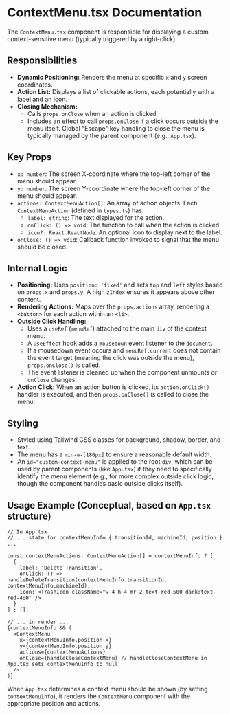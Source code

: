 
# ContextMenu.tsx Documentation

The `ContextMenu.tsx` component is responsible for displaying a custom context-sensitive menu (typically triggered by a right-click).

## Responsibilities

*   **Dynamic Positioning:** Renders the menu at specific `x` and `y` screen coordinates.
*   **Action List:** Displays a list of clickable actions, each potentially with a label and an icon.
*   **Closing Mechanism:**
    *   Calls `props.onClose` when an action is clicked.
    *   Includes an effect to call `props.onClose` if a click occurs outside the menu itself. Global "Escape" key handling to close the menu is typically managed by the parent component (e.g., `App.tsx`).

## Key Props

*   `x: number`: The screen X-coordinate where the top-left corner of the menu should appear.
*   `y: number`: The screen Y-coordinate where the top-left corner of the menu should appear.
*   `actions: ContextMenuAction[]`: An array of action objects. Each `ContextMenuAction` (defined in `types.ts`) has:
    *   `label: string`: The text displayed for the action.
    *   `onClick: () => void`: The function to call when the action is clicked.
    *   `icon?: React.ReactNode`: An optional icon to display next to the label.
*   `onClose: () => void`: Callback function invoked to signal that the menu should be closed.

## Internal Logic

*   **Positioning:** Uses `position: 'fixed'` and sets `top` and `left` styles based on `props.x` and `props.y`. A high `zIndex` ensures it appears above other content.
*   **Rendering Actions:** Maps over the `props.actions` array, rendering a `<button>` for each action within an `<li>`.
*   **Outside Click Handling:**
    *   Uses a `useRef` (`menuRef`) attached to the main `div` of the context menu.
    *   A `useEffect` hook adds a `mousedown` event listener to the `document`.
    *   If a mousedown event occurs and `menuRef.current` does not contain the event target (meaning the click was outside the menu), `props.onClose()` is called.
    *   The event listener is cleaned up when the component unmounts or `onClose` changes.
*   **Action Click:** When an action button is clicked, its `action.onClick()` handler is executed, and then `props.onClose()` is called to close the menu.

## Styling

*   Styled using Tailwind CSS classes for background, shadow, border, and text.
*   The menu has a `min-w-[180px]` to ensure a reasonable default width.
*   An `id="custom-context-menu"` is applied to the root `div`, which can be used by parent components (like `App.tsx`) if they need to specifically identify the menu element (e.g., for more complex outside click logic, though the component handles basic outside clicks itself).

## Usage Example (Conceptual, based on `App.tsx` structure)

```tsx
// In App.tsx
// ... state for contextMenuInfo { transitionId, machineId, position } ...

const contextMenuActions: ContextMenuAction[] = contextMenuInfo ? [
  {
    label: 'Delete Transition',
    onClick: () => handleDeleteTransition(contextMenuInfo.transitionId, contextMenuInfo.machineId),
    icon: <TrashIcon className="w-4 h-4 mr-2 text-red-500 dark:text-red-400" />
  }
] : [];

// ... in render ...
{contextMenuInfo && (
  <ContextMenu
    x={contextMenuInfo.position.x}
    y={contextMenuInfo.position.y}
    actions={contextMenuActions}
    onClose={handleCloseContextMenu} // handleCloseContextMenu in App.tsx sets contextMenuInfo to null
  />
)}
```
When `App.tsx` determines a context menu should be shown (by setting `contextMenuInfo`), it renders the `ContextMenu` component with the appropriate position and actions.
